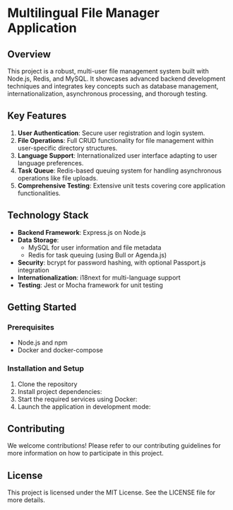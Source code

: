 # Multilingual File Manager Application

## Overview
This project is a robust, multi-user file management system built with Node.js, Redis, and MySQL. It showcases advanced backend development techniques and integrates key concepts such as database management, internationalization, asynchronous processing, and thorough testing.

## Key Features
1. **User Authentication**: Secure user registration and login system.
2. **File Operations**: Full CRUD functionality for file management within user-specific directory structures.
3. **Language Support**: Internationalized user interface adapting to user language preferences.
4. **Task Queue**: Redis-based queuing system for handling asynchronous operations like file uploads.
5. **Comprehensive Testing**: Extensive unit tests covering core application functionalities.

## Technology Stack
- **Backend Framework**: Express.js on Node.js
- **Data Storage**: 
  - MySQL for user information and file metadata
  - Redis for task queuing (using Bull or Agenda.js)
- **Security**: bcrypt for password hashing, with optional Passport.js integration
- **Internationalization**: i18next for multi-language support
- **Testing**: Jest or Mocha framework for unit testing

## Getting Started

### Prerequisites
- Node.js and npm
- Docker and docker-compose

### Installation and Setup
1. Clone the repository
2. Install project dependencies:
3. Start the required services using Docker:
4. Launch the application in development mode:
## Contributing
We welcome contributions! Please refer to our contributing guidelines for more information on how to participate in this project.

## License
This project is licensed under the MIT License. See the LICENSE file for more details.